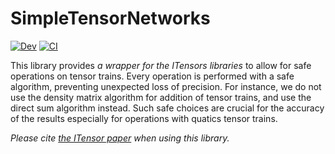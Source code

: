 # SimpleTensorNetworks

[![Dev](https://img.shields.io/badge/docs-dev-blue.svg)](https://tensor4all.github.io/SimpleTensorNetworks.jl/dev)
[![CI](https://github.com/tensor4all/SimpleTensorNetworks.jl/actions/workflows/CI.yml/badge.svg)](https://github.com/tensor4all/SimpleTensorNetworks.jl/actions/workflows/CI.yml)


This library provides *a wrapper for the ITensors libraries* to allow for safe operations on tensor trains.
Every operation is performed with a safe algorithm, preventing unexpected loss of precision.
For instance, we do not use the density matrix algorithm for addition of tensor trains, and use the direct sum algorithm instead.
Such safe choices are crucial for the accuracy of the results especially for operations with quatics tensor trains.

*Please cite [the ITensor paper](https://itensor.org/citing/) when using this library.*